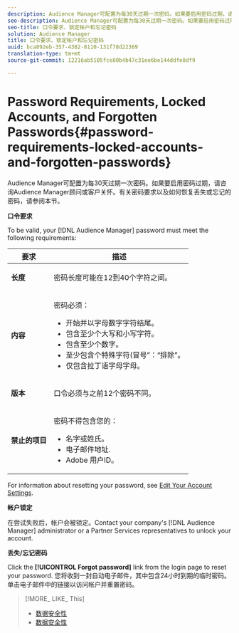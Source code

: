 ```yaml
---
description: Audience Manager可配置为每30天过期一次密码。如果要启用密码过期，请咨询Audience Manager顾问或客户关怀。有关密码要求以及如何恢复丢失或忘记的密码，请参阅本节。
seo-description: Audience Manager可配置为每30天过期一次密码。如果要启用密码过期，请咨询Audience Manager顾问或客户关怀。有关密码要求以及如何恢复丢失或忘记的密码，请参阅本节。
seo-title: 口令要求、锁定帐户和忘记密码
solution: Audience Manager
title: 口令要求、锁定帐户和忘记密码
uuid: bca892eb-357-4382-8110-131f78d22369
translation-type: tm+mt
source-git-commit: 12216ab5105fce80b4b47c31ee6be144ddfe8df9

---
```



# Password Requirements, Locked Accounts, and Forgotten Passwords{#password-requirements-locked-accounts-and-forgotten-passwords}

Audience Manager可配置为每30天过期一次密码。如果要启用密码过期，请咨询Audience Manager顾问或客户关怀。有关密码要求以及如何恢复丢失或忘记的密码，请参阅本节。

<!-- 

c_password_requirements.xml

 -->

**口令要求**

To be valid, your [!DNL Audience Manager] password must meet the following requirements:

<table id="table_9B79E9F634664F6B995649E3158CCF20"> 
 <thead> 
  <tr> 
   <th colname="col1" class="entry"> 要求 </th> 
   <th colname="col2" class="entry"> 描述 </th> 
  </tr> 
 </thead>
 <tbody> 
  <tr> 
   <td colname="col1"> <p> <b>长度</b> </p> </td> 
   <td colname="col2"> <p>密码长度可能在12到40个字符之间。 </p> </td> 
  </tr> 
  <tr> 
   <td colname="col1"> <p> <b>内容</b> </p> </td> 
   <td colname="col2"> <p>密码必须： </p> <p> 
     <ul id="ul_70F64B9DE90E463098DFA8AB8349CF0B"> 
      <li id="li_2FBA66E47F4A4E1BB01DE3722821E100">开始并以字母数字字符结尾。 </li> 
      <li id="li_1390D4C9A48944B68B891EE6CB734BBC">包含至少个大写和小写字符。 </li> 
      <li id="li_B75B64A005804262BAAF0F1901D63358">包含至少个数字。 </li> 
      <li id="li_28452022AF4743B8B159187BBD10890A">至少包含个特殊字符(冒号”：“排除”。 </li> 
      <li id="li_C02B931ABAB84FFE9B87AEBAEDF34EF3">仅包含拉丁语字母字母。 </li> 
     </ul> </p> </td> 
  </tr> 
  <tr> 
   <td colname="col1"> <p> <b>版本</b> </p> </td> 
   <td colname="col2"> <p> 口令必须与之前12个密码不同。 </p> </td> 
  </tr> 
  <tr> 
   <td colname="col1"> <p> <b>禁止的项目</b> </p> </td> 
   <td colname="col2"> <p> 密码不得包含您的： </p> <p> 
     <ul id="ul_08DE186AF56E401B933256E69279847A"> 
      <li id="li_CC854F7F86484774A76CCF927E1400B4">名字或姓氏。 </li> 
      <li id="li_74ACCF3DE717473B8AB9B1720DD891E7">电子邮件地址. </li> 
      <li id="li_09C1F699BF6843ACAB4E68D2F57461AB"><span class="keyword"> Adobe</span> 用户ID。 </li> 
     </ul> </p> </td> 
  </tr> 
 </tbody> 
</table>

For information about resetting your password, see [Edit Your Account Settings](../features/administration/edit-account-settings.md).

**帐户锁定**

在尝试失败后，帐户会被锁定。Contact your company's [!DNL Audience Manager] administrator or a Partner Services representatives to unlock your account.

**丢失/忘记密码**

Click the **[!UICONTROL Forgot password]** link from the login page to reset your password. 您将收到一封自动电子邮件，其中包含24小时到期的临时密码。单击电子邮件中的链接以访问帐户并重置密码。

>[!MORE_ LIKE_ This]
>
>* [数据安全性](../overview/data-security-and-privacy/data-security.md)
>* [数据安全性](../overview/data-security-and-privacy/data-privacy.md)

